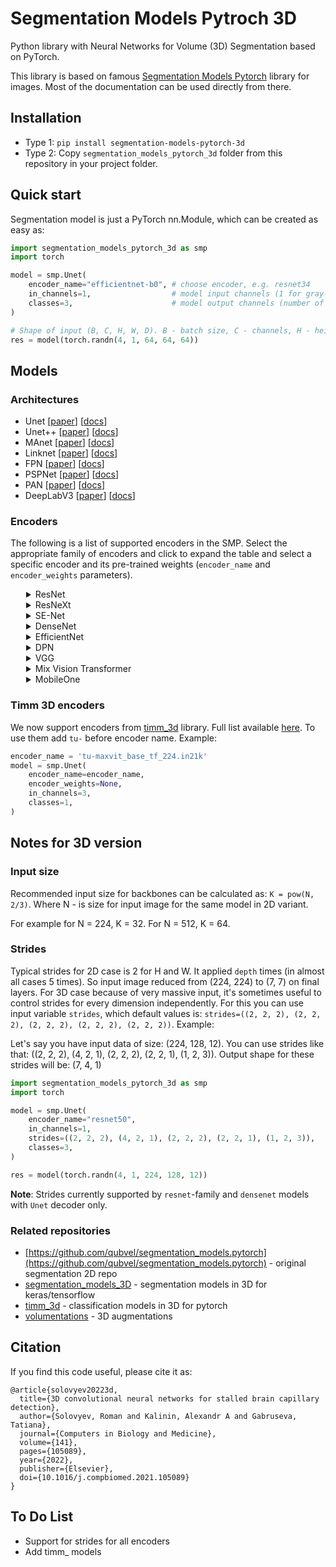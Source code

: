 # Segmentation Models Pytroch 3D

Python library with Neural Networks for Volume (3D) Segmentation based on PyTorch.

This library is based on famous [Segmentation Models Pytorch](https://github.com/qubvel/segmentation_models.pytorch) library for images. Most of the documentation can be used directly from there. 

## Installation

* Type 1: `pip install segmentation-models-pytorch-3d`
* Type 2: Copy `segmentation_models_pytorch_3d` folder from this repository in your project folder.

## Quick start

Segmentation model is just a PyTorch nn.Module, which can be created as easy as:

```python
import segmentation_models_pytorch_3d as smp
import torch

model = smp.Unet(
    encoder_name="efficientnet-b0", # choose encoder, e.g. resnet34
    in_channels=1,                  # model input channels (1 for gray-scale volumes, 3 for RGB, etc.)
    classes=3,                      # model output channels (number of classes in your dataset)
)

# Shape of input (B, C, H, W, D). B - batch size, C - channels, H - height, W - width, D - depth
res = model(torch.randn(4, 1, 64, 64, 64)) 
```

## Models

### Architectures

 - Unet [[paper](https://arxiv.org/abs/1505.04597)] [[docs](https://smp.readthedocs.io/en/latest/models.html#unet)]
 - Unet++ [[paper](https://arxiv.org/pdf/1807.10165.pdf)] [[docs](https://smp.readthedocs.io/en/latest/models.html#id2)]
 - MAnet [[paper](https://ieeexplore.ieee.org/abstract/document/9201310)] [[docs](https://smp.readthedocs.io/en/latest/models.html#manet)]
 - Linknet [[paper](https://arxiv.org/abs/1707.03718)] [[docs](https://smp.readthedocs.io/en/latest/models.html#linknet)]
 - FPN [[paper](http://presentations.cocodataset.org/COCO17-Stuff-FAIR.pdf)] [[docs](https://smp.readthedocs.io/en/latest/models.html#fpn)]
 - PSPNet [[paper](https://arxiv.org/abs/1612.01105)] [[docs](https://smp.readthedocs.io/en/latest/models.html#pspnet)]
 - PAN [[paper](https://arxiv.org/abs/1805.10180)] [[docs](https://smp.readthedocs.io/en/latest/models.html#pan)]
 - DeepLabV3 [[paper](https://arxiv.org/abs/1706.05587)] [[docs](https://smp.readthedocs.io/en/latest/models.html#deeplabv3)]

### Encoders

The following is a list of supported encoders in the SMP. Select the appropriate family of encoders and click to expand the table and select a specific encoder and its pre-trained weights (`encoder_name` and `encoder_weights` parameters).

<details>
<summary style="margin-left: 25px;">ResNet</summary>
<div style="margin-left: 25px;">

|Encoder                         |Weights                         |Params, M                       |
|--------------------------------|:------------------------------:|:------------------------------:|
|resnet18                        |imagenet / ssl / swsl           |11M                             |
|resnet34                        |imagenet                        |21M                             |
|resnet50                        |imagenet / ssl / swsl           |23M                             |
|resnet101                       |imagenet                        |42M                             |
|resnet152                       |imagenet                        |58M                             |

</div>
</details>

<details>
<summary style="margin-left: 25px;">ResNeXt</summary>
<div style="margin-left: 25px;">

|Encoder                         |Weights                         |Params, M                       |
|--------------------------------|:------------------------------:|:------------------------------:|
|resnext50_32x4d                 |imagenet / ssl / swsl           |22M                             |
|resnext101_32x4d                |ssl / swsl                      |42M                             |
|resnext101_32x8d                |imagenet / instagram / ssl / swsl|86M                         |
|resnext101_32x16d               |instagram / ssl / swsl          |191M                            |
|resnext101_32x32d               |instagram                       |466M                            |
|resnext101_32x48d               |instagram                       |826M                            |

</div>
</details>

<details>
<summary style="margin-left: 25px;">SE-Net</summary>
<div style="margin-left: 25px;">

|Encoder                         |Weights                         |Params, M                       |
|--------------------------------|:------------------------------:|:------------------------------:|
|senet154                        |imagenet                        |113M                            |
|se_resnet50                     |imagenet                        |26M                             |
|se_resnet101                    |imagenet                        |47M                             |
|se_resnet152                    |imagenet                        |64M                             |
|se_resnext50_32x4d              |imagenet                        |25M                             |
|se_resnext101_32x4d             |imagenet                        |46M                             |

</div>
</details>

<details>
<summary style="margin-left: 25px;">DenseNet</summary>
<div style="margin-left: 25px;">

|Encoder                         |Weights                         |Params, M                       |
|--------------------------------|:------------------------------:|:------------------------------:|
|densenet121                     |imagenet                        |6M                              |
|densenet169                     |imagenet                        |12M                             |
|densenet201                     |imagenet                        |18M                             |
|densenet161                     |imagenet                        |26M                             |

</div>
</details>

<details>
<summary style="margin-left: 25px;">EfficientNet</summary>
<div style="margin-left: 25px;">

|Encoder                         |Weights                         |Params, M                       |
|--------------------------------|:------------------------------:|:------------------------------:|
|efficientnet-b0                 |imagenet                        |4M                              |
|efficientnet-b1                 |imagenet                        |6M                              |
|efficientnet-b2                 |imagenet                        |7M                              |
|efficientnet-b3                 |imagenet                        |10M                             |
|efficientnet-b4                 |imagenet                        |17M                             |
|efficientnet-b5                 |imagenet                        |28M                             |
|efficientnet-b6                 |imagenet                        |40M                             |
|efficientnet-b7                 |imagenet                        |63M                             |
</div>
</details>

<details>
<summary style="margin-left: 25px;">DPN</summary>
<div style="margin-left: 25px;">

|Encoder                         |Weights                         |Params, M                       |
|--------------------------------|:------------------------------:|:------------------------------:|
|dpn68                           |imagenet                        |11M                             |
|dpn68b                          |imagenet+5k                     |11M                             |
|dpn92                           |imagenet+5k                     |34M                             |
|dpn98                           |imagenet                        |58M                             |
|dpn107                          |imagenet+5k                     |84M                             |
|dpn131                          |imagenet                        |76M                             |

</div>
</details>

<details>
<summary style="margin-left: 25px;">VGG</summary>
<div style="margin-left: 25px;">

|Encoder                         |Weights                         |Params, M                       |
|--------------------------------|:------------------------------:|:------------------------------:|
|vgg11                           |imagenet                        |9M                              |
|vgg11_bn                        |imagenet                        |9M                              |
|vgg13                           |imagenet                        |9M                              |
|vgg13_bn                        |imagenet                        |9M                              |
|vgg16                           |imagenet                        |14M                             |
|vgg16_bn                        |imagenet                        |14M                             |
|vgg19                           |imagenet                        |20M                             |
|vgg19_bn                        |imagenet                        |20M                             |

</div>
</details>

<details>
<summary style="margin-left: 25px;">Mix Vision Transformer</summary>
<div style="margin-left: 25px;">

Backbone from SegFormer pretrained on Imagenet! Can be used with other decoders from package, you can combine Mix Vision Transformer with Unet, FPN and others!

Limitations:  

   - encoder is **not** supported by Linknet, Unet++
   - encoder is supported by FPN only for encoder **depth = 5**

|Encoder                         |Weights                         |Params, M                       |
|--------------------------------|:------------------------------:|:------------------------------:|
|mit_b0                          |imagenet                        |3M                              |
|mit_b1                          |imagenet                        |13M                             |
|mit_b2                          |imagenet                        |24M                             |
|mit_b3                          |imagenet                        |44M                             |
|mit_b4                          |imagenet                        |60M                             |
|mit_b5                          |imagenet                        |81M                             |

</div>
</details>

<details>
<summary style="margin-left: 25px;">MobileOne</summary>
<div style="margin-left: 25px;">

Apple's "sub-one-ms" Backbone pretrained on Imagenet! Can be used with all decoders.

Note: In the official github repo the s0 variant has additional num_conv_branches, leading to more params than s1.

|Encoder                         |Weights                         |Params, M                       |
|--------------------------------|:------------------------------:|:------------------------------:|
|mobileone_s0                    |imagenet                        |4.6M                              |
|mobileone_s1                    |imagenet                        |4.0M                              |
|mobileone_s2                    |imagenet                        |6.5M                              |
|mobileone_s3                    |imagenet                        |8.8M                              |
|mobileone_s4                    |imagenet                        |13.6M                             |

</div>
</details>

### Timm 3D encoders

We now support encoders from [timm_3d](https://github.com/ZFTurbo/timm_3d) library. Full list available [here](https://github.com/ZFTurbo/timm_3d/blob/main/docs/models_list.md). To use them add `tu-` before encoder name.
Example:

```python
encoder_name = 'tu-maxvit_base_tf_224.in21k'
model = smp.Unet(
    encoder_name=encoder_name,
    encoder_weights=None,
    in_channels=3,
    classes=1,
)
```

## Notes for 3D version

### Input size

Recommended input size for backbones can be calculated as: `K = pow(N, 2/3)`. 
Where N - is size for input image for the same model in 2D variant.

For example for N = 224, K = 32. For N = 512, K = 64.

### Strides

Typical strides for 2D case is 2 for H and W. It applied `depth` times (in almost all cases 5 times). So input image reduced from (224, 224) to (7, 7) on final layers. For 3D case because of very massive input, it's sometimes useful to control strides for every dimension independently. For this you can use input variable `strides`, which default values is: `strides=((2, 2, 2), (2, 2, 2), (2, 2, 2), (2, 2, 2), (2, 2, 2))`. Example:

Let's say you have input data of size: (224, 128, 12). You can use strides like that:
((2, 2, 2), (4, 2, 1), (2, 2, 2), (2, 2, 1), (1, 2, 3)). Output shape for these strides will be: (7, 4, 1)
```python
import segmentation_models_pytorch_3d as smp
import torch

model = smp.Unet(
    encoder_name="resnet50",        
    in_channels=1,                  
    strides=((2, 2, 2), (4, 2, 1), (2, 2, 2), (2, 2, 1), (1, 2, 3)),
    classes=3, 
)

res = model(torch.randn(4, 1, 224, 128, 12)) 
```

**Note**: Strides currently supported by `resnet`-family and `densenet` models with `Unet` decoder only.

### Related repositories

 * [https://github.com/qubvel/segmentation_models.pytorch](https://github.com/qubvel/segmentation_models.pytorch) - original segmentation 2D repo
 * [segmentation_models_3D](https://github.com/ZFTurbo/segmentation_models_3D) - segmentation models in 3D for keras/tensorflow
 * [timm_3d](https://github.com/ZFTurbo/timm_3d) - classification models in 3D for pytorch 
 * [volumentations](https://github.com/ZFTurbo/volumentations) - 3D augmentations

## Citation

If you find this code useful, please cite it as:
```
@article{solovyev20223d,
  title={3D convolutional neural networks for stalled brain capillary detection},
  author={Solovyev, Roman and Kalinin, Alexandr A and Gabruseva, Tatiana},
  journal={Computers in Biology and Medicine},
  volume={141},
  pages={105089},
  year={2022},
  publisher={Elsevier},
  doi={10.1016/j.compbiomed.2021.105089}
}
```

## To Do List
* Support for strides for all encoders
* Add timm_ models

